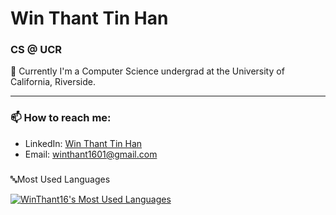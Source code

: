 # Win Thant Tin Han

### CS @ UCR

👋 Currently I'm a Computer Science undergrad at the University of California, Riverside. 

---

### 📫 How to reach me:

- LinkedIn: [Win Thant Tin Han](https://www.linkedin.com/in/win-thant-tin-han-319b63207/)
- Email: winthant1601@gmail.com



###

🔤Most Used Languages

<a href="https://github.com/WinThant16/">
<img align="center" alt="WinThant16's Most Used Languages" src="https://github-readme-stats.vercel.app/api/top-langs/?username=WinThant16&size_weight=0.5&count_weight=0.5&hide=html&layout=donut&theme=github_dark" />
</a>

<!---
WinThant16/WinThant16 is a ✨ special ✨ repository because its `README.md` (this file) appears on your GitHub profile.
You can click the Preview link to take a look at your changes.
--->

